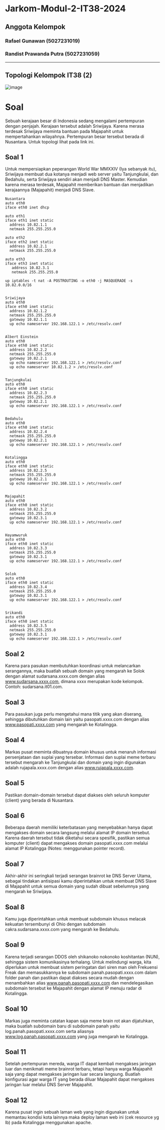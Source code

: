 # Jarkom-Modul-2-IT38-2024

## Anggota Kelompok
### Rafael Gunawan (5027231019)
### Randist Prawanda Putra (5027231059)
<hr>

## Topologi Kelompok IT38 (2)
![image](https://github.com/user-attachments/assets/7a25912d-792d-476d-bc68-7a9baf9f870b)

# Soal
Sebuah kerajaan besar di Indonesia sedang mengalami pertempuran dengan penjajah. Kerajaan tersebut adalah Sriwijaya. Karena merasa terdesak Sriwijaya meminta bantuan pada Majapahit untuk mempertahankan wilayahnya. Pertempuran besar tersebut berada di Nusantara. Untuk topologi lihat pada link ini.

## Soal 1
Untuk mempersiapkan peperangan World War MMXXIV (Iya sebanyak itu), Sriwijaya membuat dua kotanya menjadi web server yaitu Tanjungkulai, dan Bedahulu, serta Sriwijaya sendiri akan menjadi DNS Master. Kemudian karena merasa terdesak, Majapahit memberikan bantuan dan menjadikan kerajaannya (Majapahit) menjadi DNS Slave. 

    Nusantara
    auto eth0
    iface eth0 inet dhcp
    
    auto eth1
    iface eth1 inet static
      address 10.82.1.1
      netmask 255.255.255.0
    
    auto eth2  
    iface eth2 inet static
      address 10.82.2.1
      netmask 255.255.255.0
    
    auto eth3
    iface eth3 inet static
       address 10.82.3.1
       netmask 255.255.255.0
    
    up iptables -t nat -A POSTROUTING -o eth0 -j MASQUERADE -s 10.82.0.0/16

    
    Sriwijaya
    auto eth0
    iface eth0 inet static
      address 10.82.1.2
      netmask 255.255.255.0
      gateway 10.82.1.1
      up echo nameserver 192.168.122.1 > /etc/resolv.conf
    
    
    Albert Einstein
    auto eth0
    iface eth0 inet static
      address 10.82.2.2
      netmask 255.255.255.0
      gateway 10.82.2.1
      up echo nameserver 192.168.122.1 > /etc/resolv.conf
      up echo nameserver 10.82.1.2 > /etc/resolv.conf
    
    
    Tanjungkulai
    auto eth0 
    iface eth0 inet static 
      address 10.82.2.3
      netmask 255.255.255.0
      gateway 10.82.2.1
      up echo nameserver 192.168.122.1 > /etc/resolv.conf
    
    
    Bedahulu
    auto eth0
    iface eth0 inet static
      address 10.82.2.4
      netmask 255.255.255.0
      gateway 10.82.2.1
      up echo nameserver 192.168.122.1 > /etc/resolv.conf
    
    
    Kotalingga
    auto eth0
    iface eth0 inet static
      address 10.82.2.5
      netmask 255.255.255.0
      gateway 10.82.2.1
      up echo nameserver 192.168.122.1 > /etc/resolv.conf
    
    
    Majapahit
    auto eth0 
    iface eth0 inet static 
      address 10.82.3.2
      netmask 255.255.255.0
      gateway 10.82.3.1
      up echo nameserver 192.168.122.1 > /etc/resolv.conf
    
    
    Hayamwuruk
    auto eth0
    iface eth0 inet static
      address 10.82.3.3
      netmask 255.255.255.0
      gateway 10.82.3.1
      up echo nameserver 192.168.122.1 > /etc/resolv.conf
    
    
    Solok
    auto eth0
    iface eth0 inet static
      address 10.82.3.4
      netmask 255.255.255.0
      gateway 10.82.3.1
      up echo nameserver 192.168.122.1 > /etc/resolv.conf
    
    
    Srikandi
    auto eth0
    iface eth0 inet static
      address 10.82.3.5
      netmask 255.255.255.0
      gateway 10.82.3.1
      up echo nameserver 192.168.122.1 > /etc/resolv.conf

## Soal 2
Karena para pasukan membutuhkan koordinasi untuk melancarkan serangannya, maka buatlah sebuah domain yang mengarah ke Solok dengan alamat sudarsana.xxxx.com dengan alias www.sudarsana.xxxx.com, dimana xxxx merupakan kode kelompok. Contoh: sudarsana.it01.com.

## Soal 3
Para pasukan juga perlu mengetahui mana titik yang akan diserang, sehingga dibutuhkan domain lain yaitu pasopati.xxxx.com dengan alias www.pasopati.xxxx.com yang mengarah ke Kotalingga.

## Soal 4
Markas pusat meminta dibuatnya domain khusus untuk menaruh informasi persenjataan dan suplai yang tersebar. Informasi dan suplai meme terbaru tersebut mengarah ke Tanjungkulai dan domain yang ingin digunakan adalah rujapala.xxxx.com dengan alias www.rujapala.xxxx.com.

## Soal 5
Pastikan domain-domain tersebut dapat diakses oleh seluruh komputer (client) yang berada di Nusantara.

## Soal 6
Beberapa daerah memiliki keterbatasan yang menyebabkan hanya dapat mengakses domain secara langsung melalui alamat IP domain tersebut. Karena daerah tersebut tidak diketahui secara spesifik, pastikan semua komputer (client) dapat mengakses domain pasopati.xxxx.com melalui alamat IP Kotalingga (Notes: menggunakan pointer record).

## Soal 7
Akhir-akhir ini seringkali terjadi serangan brainrot ke DNS Server Utama, sebagai tindakan antisipasi kamu diperintahkan untuk membuat DNS Slave di Majapahit untuk semua domain yang sudah dibuat sebelumnya yang mengarah ke Sriwijaya.

## Soal 8
Kamu juga diperintahkan untuk membuat subdomain khusus melacak kekuatan tersembunyi di Ohio dengan subdomain cakra.sudarsana.xxxx.com yang mengarah ke Bedahulu.

## Soal 9
Karena terjadi serangan DDOS oleh shikanoko nokonoko koshitantan (NUN), sehingga sistem komunikasinya terhalang. Untuk melindungi warga, kita diperlukan untuk membuat sistem peringatan dari siren man oleh Frekuensi Freak dan memasukkannya ke subdomain panah.pasopati.xxxx.com dalam folder panah dan pastikan dapat diakses secara mudah dengan menambahkan alias www.panah.pasopati.xxxx.com dan mendelegasikan subdomain tersebut ke Majapahit dengan alamat IP menuju radar di Kotalingga.

## Soal 10
Markas juga meminta catatan kapan saja meme brain rot akan dijatuhkan, maka buatlah subdomain baru di subdomain panah yaitu log.panah.pasopati.xxxx.com serta aliasnya www.log.panah.pasopati.xxxx.com yang juga mengarah ke Kotalingga.

## Soal 11
Setelah pertempuran mereda, warga IT dapat kembali mengakses jaringan luar dan menikmati meme brainrot terbaru, tetapi hanya warga Majapahit saja yang dapat mengakses jaringan luar secara langsung. Buatlah konfigurasi agar warga IT yang berada diluar Majapahit dapat mengakses jaringan luar melalui DNS Server Majapahit.

## Soal 12
Karena pusat ingin sebuah laman web yang ingin digunakan untuk memantau kondisi kota lainnya maka deploy laman web ini (cek resource yg lb) pada Kotalingga menggunakan apache.
